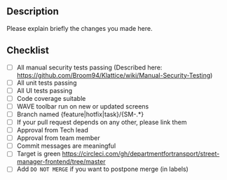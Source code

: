 ## Description
Please explain briefly the changes you made here.

## Checklist
- [ ] All manual security tests passing (Described here: https://github.com/Broom94/Klattice/wiki/Manual-Security-Testing)
- [ ] All unit tests passing 
- [ ] All UI tests passing
- [ ] Code coverage suitable
- [ ] WAVE toolbar run on new or updated screens
- [ ] Branch named {feature|hotfix|task}/{SM-.*}
- [ ] If your pull request depends on any other, please link them
- [ ] Approval from Tech lead
- [ ] Approval from team member
- [ ] Commit messages are meaningful
- [ ] Target is green https://circleci.com/gh/departmentfortransport/street-manager-frontend/tree/master
- [ ] Add `DO NOT MERGE` if you want to postpone merge (in labels)